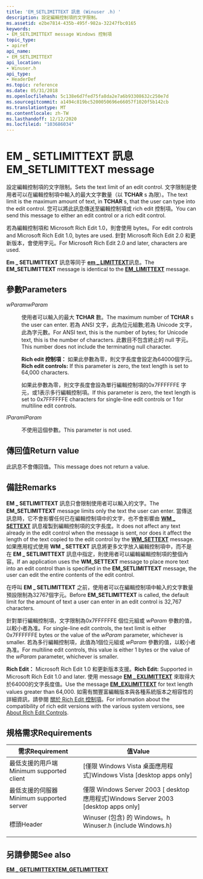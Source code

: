 ```yaml
---
title: 'EM_SETLIMITTEXT 訊息 (Winuser .h) '
description: 設定編輯控制項的文字限制。
ms.assetid: e2be7814-435b-495f-982a-32247fbc0165
keywords:
- EM_SETLIMITTEXT message Windows 控制項
topic_type:
- apiref
api_name:
- EM_SETLIMITTEXT
api_location:
- Winuser.h
api_type:
- HeaderDef
ms.topic: reference
ms.date: 05/31/2018
ms.openlocfilehash: 5c138e6d7fed75fa8da2e7a6b93308632c250e7d
ms.sourcegitcommit: a1494c819bc5200050696e66057f1020f5b142cb
ms.translationtype: MT
ms.contentlocale: zh-TW
ms.lasthandoff: 12/12/2020
ms.locfileid: "103686034"
---
```

# <a name="em_setlimittext-message"></a><span data-ttu-id="c5030-104">EM \_ SETLIMITTEXT 訊息</span><span class="sxs-lookup"><span data-stu-id="c5030-104">EM\_SETLIMITTEXT message</span></span>

<span data-ttu-id="c5030-105">設定編輯控制項的文字限制。</span><span class="sxs-lookup"><span data-stu-id="c5030-105">Sets the text limit of an edit control.</span></span> <span data-ttu-id="c5030-106">文字限制是使用者可以在編輯控制項中輸入的最大文字數量（以 **TCHAR** s 為限）。</span><span class="sxs-lookup"><span data-stu-id="c5030-106">The text limit is the maximum amount of text, in **TCHAR** s, that the user can type into the edit control.</span></span> <span data-ttu-id="c5030-107">您可以將此訊息傳送至編輯控制項或 rich edit 控制項。</span><span class="sxs-lookup"><span data-stu-id="c5030-107">You can send this message to either an edit control or a rich edit control.</span></span>

<span data-ttu-id="c5030-108">若為編輯控制項和 Microsoft Rich Edit 1.0，則會使用 bytes。</span><span class="sxs-lookup"><span data-stu-id="c5030-108">For edit controls and Microsoft Rich Edit 1.0, bytes are used.</span></span> <span data-ttu-id="c5030-109">針對 Microsoft Rich Edit 2.0 和更新版本，會使用字元。</span><span class="sxs-lookup"><span data-stu-id="c5030-109">For Microsoft Rich Edit 2.0 and later, characters are used.</span></span>

<span data-ttu-id="c5030-110">**Em \_ SETLIMITTEXT** 訊息等同于 [**em \_ LIMITTEXT**](em-limittext.md)訊息。</span><span class="sxs-lookup"><span data-stu-id="c5030-110">The **EM\_SETLIMITTEXT** message is identical to the [**EM\_LIMITTEXT**](em-limittext.md) message.</span></span>

## <a name="parameters"></a><span data-ttu-id="c5030-111">參數</span><span class="sxs-lookup"><span data-stu-id="c5030-111">Parameters</span></span>

<dl> <dt>

<span data-ttu-id="c5030-112">*wParam*</span><span class="sxs-lookup"><span data-stu-id="c5030-112">*wParam*</span></span> 
</dt> <dd>

<span data-ttu-id="c5030-113">使用者可以輸入的最大 **TCHAR** 數。</span><span class="sxs-lookup"><span data-stu-id="c5030-113">The maximum number of **TCHAR** s the user can enter.</span></span> <span data-ttu-id="c5030-114">若為 ANSI 文字，此為位元組數;若為 Unicode 文字，此為字元數。</span><span class="sxs-lookup"><span data-stu-id="c5030-114">For ANSI text, this is the number of bytes; for Unicode text, this is the number of characters.</span></span> <span data-ttu-id="c5030-115">此數目不包含終止的 null 字元。</span><span class="sxs-lookup"><span data-stu-id="c5030-115">This number does not include the terminating null character.</span></span>

<span data-ttu-id="c5030-116">**Rich edit 控制項：** 如果此參數為零，則文字長度會設定為64000個字元。</span><span class="sxs-lookup"><span data-stu-id="c5030-116">**Rich edit controls:** If this parameter is zero, the text length is set to 64,000 characters.</span></span>

<span data-ttu-id="c5030-117">如果此參數為零，則文字長度會設為單行編輯控制項的0x7FFFFFFE 字元，或1表示多行編輯控制項。</span><span class="sxs-lookup"><span data-stu-id="c5030-117">If this parameter is zero, the text length is set to 0x7FFFFFFE characters for single-line edit controls or  1 for multiline edit controls.</span></span>

</dd> <dt>

<span data-ttu-id="c5030-118">*lParam*</span><span class="sxs-lookup"><span data-stu-id="c5030-118">*lParam*</span></span> 
</dt> <dd>

<span data-ttu-id="c5030-119">不使用這個參數。</span><span class="sxs-lookup"><span data-stu-id="c5030-119">This parameter is not used.</span></span>

</dd> </dl>

## <a name="return-value"></a><span data-ttu-id="c5030-120">傳回值</span><span class="sxs-lookup"><span data-stu-id="c5030-120">Return value</span></span>

<span data-ttu-id="c5030-121">此訊息不會傳回值。</span><span class="sxs-lookup"><span data-stu-id="c5030-121">This message does not return a value.</span></span>

## <a name="remarks"></a><span data-ttu-id="c5030-122">備註</span><span class="sxs-lookup"><span data-stu-id="c5030-122">Remarks</span></span>

<span data-ttu-id="c5030-123">**EM \_ SETLIMITTEXT** 訊息只會限制使用者可以輸入的文字。</span><span class="sxs-lookup"><span data-stu-id="c5030-123">The **EM\_SETLIMITTEXT** message limits only the text the user can enter.</span></span> <span data-ttu-id="c5030-124">當傳送訊息時，它不會影響任何已在編輯控制項中的文字，也不會影響由 [**WM \_ SETTEXT**](/windows/desktop/winmsg/wm-settext) 訊息複製到編輯控制項的文字長度。</span><span class="sxs-lookup"><span data-stu-id="c5030-124">It does not affect any text already in the edit control when the message is sent, nor does it affect the length of the text copied to the edit control by the [**WM\_SETTEXT**](/windows/desktop/winmsg/wm-settext) message.</span></span> <span data-ttu-id="c5030-125">如果應用程式使用 **WM \_ SETTEXT** 訊息將更多文字放入編輯控制項中，而不是在 **EM \_ SETLIMITTEXT** 訊息中指定，則使用者可以編輯編輯控制項的整個內容。</span><span class="sxs-lookup"><span data-stu-id="c5030-125">If an application uses the **WM\_SETTEXT** message to place more text into an edit control than is specified in the **EM\_SETLIMITTEXT** message, the user can edit the entire contents of the edit control.</span></span>

<span data-ttu-id="c5030-126">在呼叫 **EM \_ SETLIMITTEXT** 之前，使用者可以在編輯控制項中輸入的文字數量預設限制為32767個字元。</span><span class="sxs-lookup"><span data-stu-id="c5030-126">Before **EM\_SETLIMITTEXT** is called, the default limit for the amount of text a user can enter in an edit control is 32,767 characters.</span></span>

<span data-ttu-id="c5030-127">針對單行編輯控制項，文字限制為0x7FFFFFFE 個位元組或 *wParam* 參數的值，以較小者為准。</span><span class="sxs-lookup"><span data-stu-id="c5030-127">For single-line edit controls, the text limit is either 0x7FFFFFFE bytes or the value of the *wParam* parameter, whichever is smaller.</span></span> <span data-ttu-id="c5030-128">若為多行編輯控制項，此值為1個位元組或 *wParam* 參數的值，以較小者為准。</span><span class="sxs-lookup"><span data-stu-id="c5030-128">For multiline edit controls, this value is either  1 bytes or the value of the *wParam* parameter, whichever is smaller.</span></span>

<span data-ttu-id="c5030-129">**Rich Edit：** Microsoft Rich Edit 1.0 和更新版本支援。</span><span class="sxs-lookup"><span data-stu-id="c5030-129">**Rich Edit:** Supported in Microsoft Rich Edit 1.0 and later.</span></span> <span data-ttu-id="c5030-130">使用 message [**EM \_ EXLIMITTEXT**](em-exlimittext.md) 來取得大於64000的文字長度值。</span><span class="sxs-lookup"><span data-stu-id="c5030-130">Use the message [**EM\_EXLIMITTEXT**](em-exlimittext.md) for text length values greater than 64,000.</span></span> <span data-ttu-id="c5030-131">如需有關豐富編輯版本與各種系統版本之相容性的詳細資訊，請參閱 [關於 Rich Edit 控制項](about-rich-edit-controls.md)。</span><span class="sxs-lookup"><span data-stu-id="c5030-131">For information about the compatibility of rich edit versions with the various system versions, see [About Rich Edit Controls](about-rich-edit-controls.md).</span></span>

## <a name="requirements"></a><span data-ttu-id="c5030-132">規格需求</span><span class="sxs-lookup"><span data-stu-id="c5030-132">Requirements</span></span>



| <span data-ttu-id="c5030-133">需求</span><span class="sxs-lookup"><span data-stu-id="c5030-133">Requirement</span></span> | <span data-ttu-id="c5030-134">值</span><span class="sxs-lookup"><span data-stu-id="c5030-134">Value</span></span> |
|-------------------------------------|----------------------------------------------------------------------------------------------------------|
| <span data-ttu-id="c5030-135">最低支援的用戶端</span><span class="sxs-lookup"><span data-stu-id="c5030-135">Minimum supported client</span></span><br/> | <span data-ttu-id="c5030-136">\[僅限 Windows Vista 桌面應用程式\]</span><span class="sxs-lookup"><span data-stu-id="c5030-136">Windows Vista \[desktop apps only\]</span></span><br/>                                                           |
| <span data-ttu-id="c5030-137">最低支援的伺服器</span><span class="sxs-lookup"><span data-stu-id="c5030-137">Minimum supported server</span></span><br/> | <span data-ttu-id="c5030-138">僅限 Windows Server 2003 \[ desktop 應用程式\]</span><span class="sxs-lookup"><span data-stu-id="c5030-138">Windows Server 2003 \[desktop apps only\]</span></span><br/>                                                     |
| <span data-ttu-id="c5030-139">標頭</span><span class="sxs-lookup"><span data-stu-id="c5030-139">Header</span></span><br/>                   | <dl> <span data-ttu-id="c5030-140"><dt>Winuser (包含) 的 Windows。h </dt></span><span class="sxs-lookup"><span data-stu-id="c5030-140"><dt>Winuser.h (include Windows.h)</dt></span></span> </dl> |



## <a name="see-also"></a><span data-ttu-id="c5030-141">另請參閱</span><span class="sxs-lookup"><span data-stu-id="c5030-141">See also</span></span>

<dl> <dt>

[<span data-ttu-id="c5030-142">**EM \_ GETLIMITTEXT**</span><span class="sxs-lookup"><span data-stu-id="c5030-142">**EM\_GETLIMITTEXT**</span></span>](em-getlimittext.md)
</dt> </dl>

 

